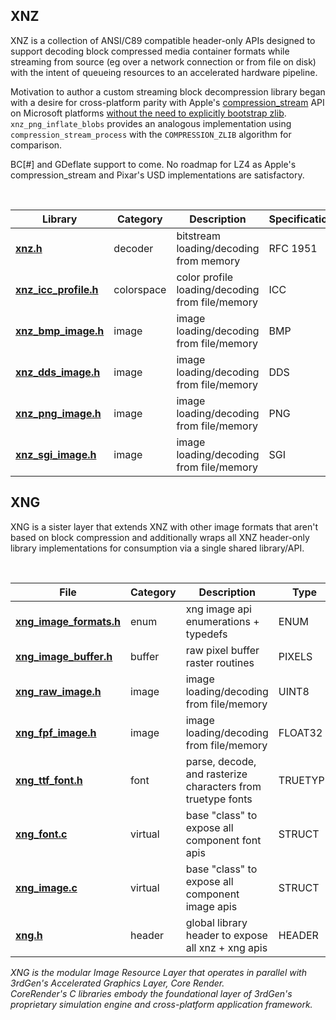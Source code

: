 <div>
<h2>XNZ</h1>
</div>

<p>
XNZ is a collection of ANSI/C89 compatible header-only APIs designed to support decoding block compressed 
media container formats while streaming from source (eg over a network connection or from file on disk) with 
the intent of queueing resources to an accelerated hardware pipeline.

Motivation to author a custom streaming block decompression library began with a desire for cross-platform 
parity with Apple's [compression_stream](https://developer.apple.com/documentation/compression/compression_stream?language=objc) API on Microsoft platforms [without the need to explicitly bootstrap zlib](https://www.reddit.com/r/C_Programming/comments/1bp2w11/how_to_deflate_zlib_compressed_buffer_using_win32/).  ```xnz_png_inflate_blobs``` provides 
an analogous implementation using ```compression_stream_process``` with the ```COMPRESSION_ZLIB``` algorithm for comparison.
</p>

<p>BC[#] and GDeflate support to come.  No roadmap for LZ4 as Apple's compression_stream and Pixar's USD implementations are satisfactory.</p>

<br/>
<div><a name="xnz_apis"></a></div>

| Library | Category | Description | Specification
--------------------- | -------- | -------------------------------- | --- 
**[xnz.h](xnz/xnz.h)** | decoder | bitstream loading/decoding from memory | RFC 1951
**[xnz_icc_profile.h](xnz/xnz_icc_profile.h)** | colorspace | color profile loading/decoding from file/memory | ICC
**[xnz_bmp_image.h](xnz/xnz_bmp_image.h)** | image | image loading/decoding from file/memory | BMP
**[xnz_dds_image.h](xnz/xnz_dds_image.h)** | image | image loading/decoding from file/memory | DDS
**[xnz_png_image.h](xnz/xnz_png_image.h)** | image | image loading/decoding from file/memory | PNG
**[xnz_sgi_image.h](xnz/xnz_sgi_image.h)** | image | image loading/decoding from file/memory | SGI

<p></p>

<div>
<h2>XNG</h1>
</div>

<p>
XNG is a sister layer that extends XNZ with other image formats that aren't based on block compression and additionally wraps all XNZ header-only library implementations for consumption via a single shared library/API.  
</p>
<br/>
<div><a name="xnb_classes"></a></div>

| File | Category | Description | Type
--------------------- | -------- | -------------------------------- | --- 
**[xng_image_formats.h](xnz/xng_image_formats.h)** | enum | xng image api enumerations + typedefs | ENUM
**[xng_image_buffer.h](xnz/xng_image_buffer.h)** | buffer | raw pixel buffer raster routines | PIXELS
**[xng_raw_image.h](xnz/xng_raw_image.h)** | image | image loading/decoding from file/memory | UINT8
**[xng_fpf_image.h](xnz/xng_fpf_image.h)** | image | image loading/decoding from file/memory | FLOAT32
**[xng_ttf_font.h](xnz/xnz_ttf_font.h)** | font | parse, decode, and rasterize characters from truetype fonts | TRUETYPE
**[xng_font.c](xnz/xng_font.c)** | virtual | base "class" to expose all component font apis | STRUCT
**[xng_image.c](xnz/xng_image.c)** | virtual | base "class" to expose all component image apis | STRUCT
**[xng.h](xng.h)** | header | global library header to expose all xnz + xng apis | HEADER

*XNG is the modular Image Resource Layer that operates in parallel with 3rdGen's Accelerated Graphics Layer, Core Render.  
CoreRender's C libraries embody the foundational layer of 3rdGen's proprietary simulation engine and cross-platform application framework.*

<br/>

